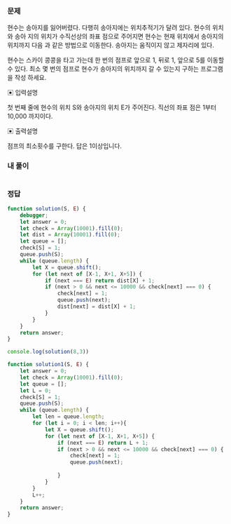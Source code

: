 ### 문제
현수는 송아지를 잃어버렸다. 다행히 송아지에는 위치추적기가 달려 있다. 현수의 위치와 송아 지의 위치가 수직선상의 좌표 점으로 주어지면 현수는 현재 위치에서 송아지의 위치까지 다음 과 같은 방법으로 이동한다. 송아지는 움직이지 않고 제자리에 있다.

현수는 스카이 콩콩을 타고 가는데 한 번의 점프로 앞으로 1, 뒤로 1, 앞으로 5를 이동할 수 있다. 최소 몇 번의 점프로 현수가 송아지의 위치까지 갈 수 있는지 구하는 프로그램을 작성 하세요.

▣ 입력설명

첫 번째 줄에 현수의 위치 S와 송아지의 위치 E가 주어진다. 직선의 좌표 점은 1부터 10,000 까지이다.

▣ 출력설명

점프의 최소횟수를 구한다. 답은 1이상입니다.


### 내 풀이
```js

```

### 정답
```js
function solution(S, E) {
    debugger;
    let answer = 0;
    let check = Array(10001).fill(0);
    let dist = Array(10001).fill(0);
    let queue = [];
    check[S] = 1;
    queue.push(S);
    while (queue.length) {
        let X = queue.shift();
        for (let next of [X-1, X+1, X+5]) {
            if (next === E) return dist[X] + 1;
            if (next > 0 && next <= 10000 && check[next] === 0) {
                check[next] = 1;
                queue.push(next);
                dist[next] = dist[X] + 1;
            }
        }
    }
    return answer;
}

console.log(solution(8,3))

function solution1(S, E) {
    let answer = 0;
    let check = Array(10001).fill(0);
    let queue = [];
    let L = 0;
    check[S] = 1;
    queue.push(S);
    while (queue.length) {
        let len = queue.length;
        for (let i = 0; i < len; i++){
            let X = queue.shift();
            for (let next of [X-1, X+1, X+5]) {
                if (next === E) return L + 1;
                if (next > 0 && next <= 10000 && check[next] === 0) {
                    check[next] = 1;
                    queue.push(next);
                    
                }
            }
        }
        L++;
    }
    return answer;
}
```
